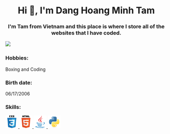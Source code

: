 <h1 align="center">Hi 👋, I'm Dang Hoang Minh Tam</h1>
<h3 align="center">I'm Tam from Vietnam and this place is where I store all of the websites that I have coded.</h3>
<img src="https://github.com/dahomita/mywebsites/assets/139360620/c9bdad8f-7f65-4efd-83bb-e3c1df233e57">
<p align="left" title="My favorite image with friends">
</p>
<h3 align="left">Hobbies:</h3>
<p align="left">Boxing and Coding</p>
<h3 align="left">Birth date:</h3>
<p algin="left">06/17/2006</p>
<h3 align="left">Skills:</h3>
<p align="left"> <a href="https://www.w3schools.com/css/" target="_blank" rel="noreferrer"> <img src="https://raw.githubusercontent.com/devicons/devicon/master/icons/css3/css3-original-wordmark.svg" alt="css3" width="40" height="40"/> </a> <a href="https://www.w3.org/html/" target="_blank" rel="noreferrer"> <img src="https://raw.githubusercontent.com/devicons/devicon/master/icons/html5/html5-original-wordmark.svg" alt="html5" width="40" height="40"/> </a> <a href="https://www.java.com" target="_blank" rel="noreferrer"> <img src="https://raw.githubusercontent.com/devicons/devicon/master/icons/java/java-original.svg" alt="java" width="40" height="40"/> </a> <a href="https://www.python.org" target="_blank" rel="noreferrer"> <img src="https://raw.githubusercontent.com/devicons/devicon/master/icons/python/python-original.svg" alt="python" width="40" height="40"/> </a> </p>
